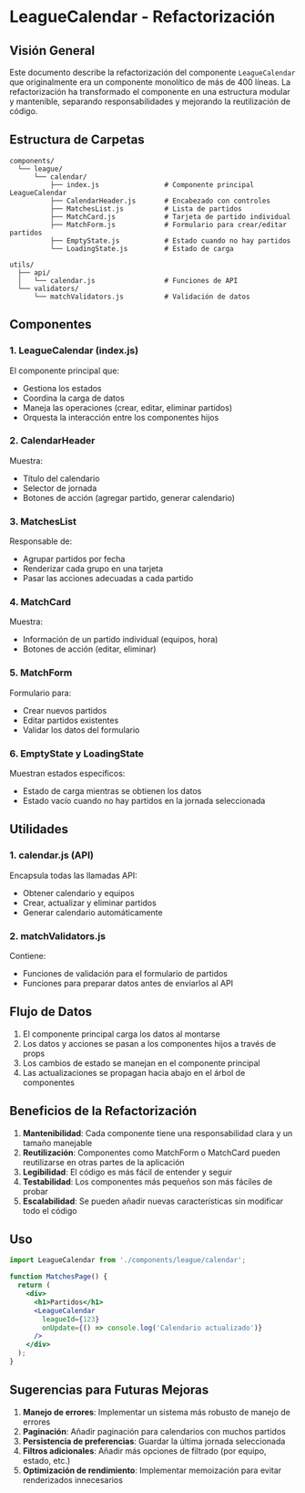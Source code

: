 # LeagueCalendar - Refactorización

## Visión General

Este documento describe la refactorización del componente `LeagueCalendar` que originalmente era un componente monolítico de más de 400 líneas. La refactorización ha transformado el componente en una estructura modular y mantenible, separando responsabilidades y mejorando la reutilización de código.

## Estructura de Carpetas

```
components/
  └── league/
      └── calendar/
          ├── index.js                # Componente principal LeagueCalendar
          ├── CalendarHeader.js       # Encabezado con controles
          ├── MatchesList.js          # Lista de partidos
          ├── MatchCard.js            # Tarjeta de partido individual
          ├── MatchForm.js            # Formulario para crear/editar partidos
          ├── EmptyState.js           # Estado cuando no hay partidos
          └── LoadingState.js         # Estado de carga

utils/
  ├── api/
  │   └── calendar.js                 # Funciones de API
  └── validators/
      └── matchValidators.js          # Validación de datos
```

## Componentes

### 1. LeagueCalendar (index.js)

El componente principal que:
- Gestiona los estados
- Coordina la carga de datos
- Maneja las operaciones (crear, editar, eliminar partidos)
- Orquesta la interacción entre los componentes hijos

### 2. CalendarHeader

Muestra:
- Título del calendario
- Selector de jornada
- Botones de acción (agregar partido, generar calendario)

### 3. MatchesList

Responsable de:
- Agrupar partidos por fecha
- Renderizar cada grupo en una tarjeta
- Pasar las acciones adecuadas a cada partido

### 4. MatchCard

Muestra:
- Información de un partido individual (equipos, hora)
- Botones de acción (editar, eliminar)

### 5. MatchForm

Formulario para:
- Crear nuevos partidos
- Editar partidos existentes
- Validar los datos del formulario

### 6. EmptyState y LoadingState

Muestran estados específicos:
- Estado de carga mientras se obtienen los datos
- Estado vacío cuando no hay partidos en la jornada seleccionada

## Utilidades

### 1. calendar.js (API)

Encapsula todas las llamadas API:
- Obtener calendario y equipos
- Crear, actualizar y eliminar partidos
- Generar calendario automáticamente

### 2. matchValidators.js

Contiene:
- Funciones de validación para el formulario de partidos
- Funciones para preparar datos antes de enviarlos al API

## Flujo de Datos

1. El componente principal carga los datos al montarse
2. Los datos y acciones se pasan a los componentes hijos a través de props
3. Los cambios de estado se manejan en el componente principal
4. Las actualizaciones se propagan hacia abajo en el árbol de componentes

## Beneficios de la Refactorización

1. **Mantenibilidad**: Cada componente tiene una responsabilidad clara y un tamaño manejable
2. **Reutilización**: Componentes como MatchForm o MatchCard pueden reutilizarse en otras partes de la aplicación
3. **Legibilidad**: El código es más fácil de entender y seguir
4. **Testabilidad**: Los componentes más pequeños son más fáciles de probar
5. **Escalabilidad**: Se pueden añadir nuevas características sin modificar todo el código

## Uso

```jsx
import LeagueCalendar from './components/league/calendar';

function MatchesPage() {
  return (
    <div>
      <h1>Partidos</h1>
      <LeagueCalendar 
        leagueId={123} 
        onUpdate={() => console.log('Calendario actualizado')} 
      />
    </div>
  );
}
```

## Sugerencias para Futuras Mejoras

1. **Manejo de errores**: Implementar un sistema más robusto de manejo de errores
2. **Paginación**: Añadir paginación para calendarios con muchos partidos
3. **Persistencia de preferencias**: Guardar la última jornada seleccionada
4. **Filtros adicionales**: Añadir más opciones de filtrado (por equipo, estado, etc.)
5. **Optimización de rendimiento**: Implementar memoización para evitar renderizados innecesarios